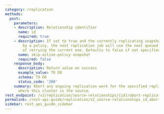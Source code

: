 ```yaml
---
category: /replication
methods:
  post:
    parameters:
    - description: Relationship identifier
      name: id
      required: true
    - description: If set to true and the currently replicating snapshot was created
        by a policy, the next replication job will use the next queued snapshot instead
        of retrying the current one. Defaults to false if not specified.
      name: skip-active-policy-snapshot
      required: false
    response_body:
      description: Return value on success
      example_value: TO DO
      schema: TO DO
      status_code: '200'
    summary: Abort any ongoing replication work for the specified replication relationship
      where this cluster is the source.
rest_endpoint: /v2/replication/source-relationships/{id}/abort-replication
permalink: /rest-api-guide/replication/v2_source-relationships_id_abort-replication.html
sidebar: rest_api_guide_sidebar
---
```

